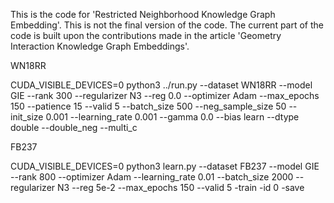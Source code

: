 This is the code for 'Restricted Neighborhood Knowledge Graph Embedding'. This is not the final version of the code. The current part of the code is built upon the contributions made in the article 'Geometry Interaction Knowledge Graph Embeddings'.

WN18RR

CUDA_VISIBLE_DEVICES=0 python3 ../run.py --dataset WN18RR --model GIE --rank 300 --regularizer N3 --reg 0.0 --optimizer Adam --max_epochs 150 --patience 15 --valid 5 --batch_size 500 --neg_sample_size 50 --init_size 0.001 --learning_rate 0.001 --gamma 0.0 --bias learn --dtype double --double_neg --multi_c

FB237

CUDA_VISIBLE_DEVICES=0 python3 learn.py --dataset FB237 --model GIE --rank 800 --optimizer Adam --learning_rate 0.01 --batch_size 2000 --regularizer N3 --reg 5e-2 --max_epochs 150 --valid 5 -train -id 0 -save
